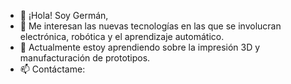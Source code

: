 - 👋 ¡Hola! Soy Germán,
- 👀 Me interesan las nuevas tecnologías en las que se involucran electrónica, robótica y el aprendizaje automático.
- 🌱 Actualmente estoy aprendiendo sobre la impresión 3D y manufacturación de prototipos.
- 📫 Contáctame: <TODO>
